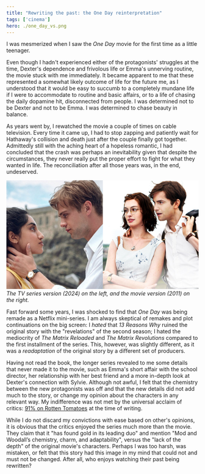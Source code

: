 ```yaml
---
title: "Rewriting the past: the One Day reinterpretation"
tags: ['cinema']
hero: ./one_day_vs.png
---
```


I was mesmerized when I saw the *One Day* movie for the first time as a little teenager.

Even though I hadn't experienced either of the protagonists' struggles at the time, Dexter's dependence and frivolous life or Emma's unnerving routine, the movie stuck with me immediately. It became apparent to me that these represented a somewhat likely outcome of life for the future me, as I understood that it would be easy to succumb to a completely mundane life if I were to accommodate to routine and basic affairs, or to a life of chasing the daily dopamine hit, disconnected from people. I was determined not to be Dexter and not to be Emma. I was determined to chase beauty in balance.

As years went by, I rewatched the movie a couple of times on cable television. Every time it came up, I had to stop zapping and patiently wait for Hathaway's collision and death just after the couple finally got together. Admittedly still with the aching heart of a hopeless romantic, I had concluded that the crash was perhaps an inevitability given that despite the circumstances, they never really put the proper effort to fight for what they wanted in life. The reconciliation after all those years was, in the end, undeserved.

![](one_day_vs.png)
*The TV series version (2024) on the left, and the movie version (2011) on the right.*

Fast forward some years, I was shocked to find that *One Day* was being remade as a Netflix mini-series. I am always skeptical of remakes and plot continuations on the big screen: I *hated* that *13 Reasons Why* ruined the original story with the "revelations" of the second season; I hated the mediocrity of *The Matrix Reloaded* and *The Matrix Revolutions* compared to the first installment of the series. This, however, was slightly different, as it was a *readaptation* of the original story by a different set of producers.

Having not read the book, the longer series revealed to me some details that never made it to the movie, such as Emma's short affair with the school director, her relationship with her best friend and a more in-depth look at Dexter's connection with Sylvie. Although not awful, I felt that the chemistry between the new protagonists was off and that the new details did not add much to the story, or change my opinion about the characters in any relevant way. My indifference was not met by the universal acclaim of critics: [91% on Rotten Tomatoes](https://www.rottentomatoes.com/tv/one_day_2024/s01) at the time of writing.

While I do not discard my convictions with ease based on other's opinions, it is obvious that the critics enjoyed the series much more than the movie. They claim that it "has found gold in its leading duo" and mention "Mod and Woodall’s chemistry, charm, and adaptability", versus the "lack of the depth" of the original movie's characters. Perhaps I was too harsh, was mistaken, or felt that this story had this image in my mind that could not and must not be changed. After all, who enjoys watching their past being rewritten?